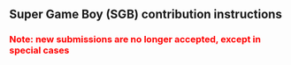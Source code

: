 ## Super Game Boy (SGB) contribution instructions

<h3 style="color: red">
  Note: new submissions are no longer accepted, except in special cases
</h3>
